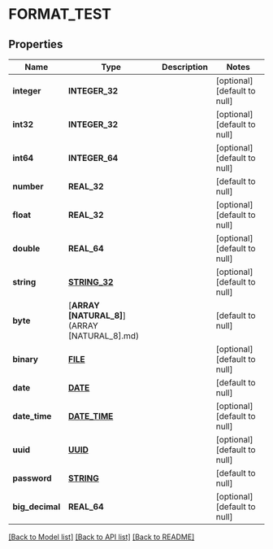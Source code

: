 # FORMAT_TEST

## Properties
Name | Type | Description | Notes
------------ | ------------- | ------------- | -------------
**integer** | **INTEGER_32** |  | [optional] [default to null]
**int32** | **INTEGER_32** |  | [optional] [default to null]
**int64** | **INTEGER_64** |  | [optional] [default to null]
**number** | **REAL_32** |  | [default to null]
**float** | **REAL_32** |  | [optional] [default to null]
**double** | **REAL_64** |  | [optional] [default to null]
**string** | [**STRING_32**](STRING_32.md) |  | [optional] [default to null]
**byte** | [**ARRAY [NATURAL_8]**](ARRAY [NATURAL_8].md) |  | [default to null]
**binary** | [**FILE**](FILE.md) |  | [optional] [default to null]
**date** | [**DATE**](DATE.md) |  | [default to null]
**date_time** | [**DATE_TIME**](DATE_TIME.md) |  | [optional] [default to null]
**uuid** | [**UUID**](UUID.md) |  | [optional] [default to null]
**password** | [**STRING**](STRING.md) |  | [default to null]
**big_decimal** | **REAL_64** |  | [optional] [default to null]

[[Back to Model list]](../README.md#documentation-for-models) [[Back to API list]](../README.md#documentation-for-api-endpoints) [[Back to README]](../README.md)


